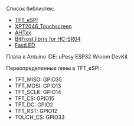 Список библиотек:
- [TFT_eSPI](https://github.com/Bodmer/TFT_eSPI)
- [XPT2046_Touchscreen](https://github.com/PaulStoffregen/XPT2046_Touchscreen)
- [AHTxx](https://github.com/enjoyneering/AHTxx/blob/main/src/AHTxx.cpp)
- [BitFrost librry for HC-SR04](https://github.com/jeremylindsayni/Bifrost.Arduino.Sensors.HCSR04)
- [FastLED](https://github.com/FastLED/FastLED)
  
Плата в Arduino IDE: uPesy ESP32 Wroom DevKit

Переопределенные пины в TFT_eSPI:
- TFT_MISO: GPIO35
- TFT_MOSI: GPIO13
- TFT_SCLK: GPIO14
- TFT_CS: GPIO15
- TFT_DC: GPIO2
- TFT_RST: GPIO12
- TOUCH_CS: GPIO33
